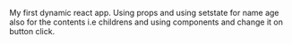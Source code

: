 My first dynamic react app. Using props and using setstate for name age also for the contents i.e childrens and using components and change it on button click.